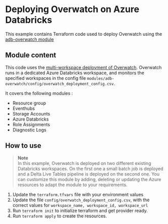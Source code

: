 # Deploying Overwatch on Azure Databricks

This example contains Terraform code used to deploy Overwatch using the [adb-overwatch module](../../modules/adb-overwatch)


## Module content

This code uses the [multi-workspace deployment of Overwatch](https://databrickslabs.github.io/overwatch/deployoverwatch/cloudinfra/azure/#reference-architecturehttps://databrickslabs.github.io/overwatch/deployoverwatch/cloudinfra/azure/#reference-architecture). Overwatch runs in a dedicated Azure Databricks workspace, and monitors the specified workspaces in the config file `modules/adb-overwatch/config/overwatch_deployment_config.csv`.


It covers the following modules :
* Resource group
* Eventhubs
* Storage Accounts
* Azure Databricks
* Role Assignments
* Diagnostic Logs

## How to use

> **Note**  
> In this example, Overwatch is deployed on two different existing Databricks workspaces. On the first one a small batch job is deployed and a Delta Live Tables pipeline is deployed on the second one.
> You can customize this module by adding, deleting or updating the Azure resources to adapt the module to your requirements.

1. Update the `terraform.tfvars` file with your environment values
2. Update the file `config/overwatch_deployment_config.csv`, with the correct values for `workspace_name, workspace_id, workspace_url`
4. Run `terraform init` to initialize terraform and get provider ready.
5. Run `terraform apply` to create the resources.
